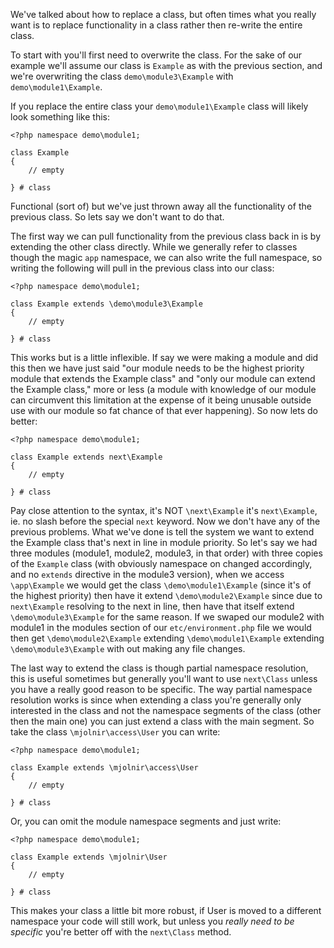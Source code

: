 We've talked about how to replace a class, but often times what you really want
is to replace functionality in a class rather then re-write the entire class.

To start with you'll first need to overwrite the class. For the sake of our
example we'll assume our class is `Example` as with the previous section, and
we're overwriting the class `demo\module3\Example` with `demo\module1\Example`.

If you replace the entire class your `demo\module1\Example` class will likely
look something like this:

	<?php namespace demo\module1;

	class Example
	{
		// empty

	} # class

Functional (sort of) but we've just thrown away all the functionality of the
previous class. So lets say we don't want to do that.

The first way we can pull functionality from the previous class back in is
by extending the other class directly. While we generally refer to classes
though the magic `app` namespace, we can also write the full namespace, so
writing the following will pull in the previous class into our class:

	<?php namespace demo\module1;

	class Example extends \demo\module3\Example
	{
		// empty

	} # class

This works but is a little inflexible. If say we were making a module and did
this then we have just said "our module needs to be the highest priority module
that extends the Example class" and "only our module can extend the Example
class," more or less (a module with knowledge of our module can circumvent
this limitation at the expense of it being unusable outside use with our module
so fat chance of that ever happening). So now lets do better:

	<?php namespace demo\module1;

	class Example extends next\Example
	{
		// empty

	} # class

Pay close attention to the syntax, it's NOT `\next\Example` it's `next\Example`,
ie. no slash before the special `next` keyword. Now we don't have any of the
previous problems. What we've done is tell the system we want to extend the
Example class that's next in line in module priority. So let's say we had
three modules (module1, module2, module3, in that order) with three copies of
the `Example` class (with obviously namespace on changed accordingly, and no
`extends` directive in the module3 version), when we access `\app\Example` we
would get the class `\demo\module1\Example` (since it's of the highest
priority) then have it extend `\demo\module2\Example` since due to
`next\Example` resolving to the next in line, then have that itself extend
`\demo\module3\Example` for the same reason. If we swaped our module2 with
module1 in the modules section of our `etc/environment.php` file we would then
get `\demo\module2\Example` extending `\demo\module1\Example` extending
`\demo\module3\Example` with out making any file changes.

The last way to extend the class is though partial namespace resolution, this
is useful sometimes but generally you'll want to use `next\Class` unless you
have a really good reason to be specific. The way partial namespace resolution
works is since when extending a class you're generally only interested in the
class and not the namespace segments of the class (other then the main one) you
can just extend a class with the main segment. So take the class
`\mjolnir\access\User` you can write:

	<?php namespace demo\module1;

	class Example extends \mjolnir\access\User
	{
		// empty

	} # class

Or, you can omit the module namespace segments and just write:

	<?php namespace demo\module1;

	class Example extends \mjolnir\User
	{
		// empty

	} # class

This makes your class a little bit more robust, if User is moved to a different
namespace your code will still work, but unless you *really need to be
specific* you're better off with the `next\Class` method.
